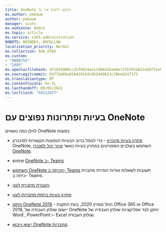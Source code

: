 ```yaml
---
title: OneNote הנושא לתפוס את כל
ms.author: pebaum
author: pebaum
manager: scotv
ms.audience: Admin
ms.topic: article
ms.service: o365-administration
ROBOTS: NOINDEX, NOFOLLOW
localization_priority: Normal
ms.collection: Adm_O365
ms.custom:
- "9000755"
- "2695"
ms.openlocfilehash: d72693900cc2bf0824ae119b8d2ba48e7376765a621eb9f31eb0fe053735f0b0
ms.sourcegitcommit: b5f7da89a650d2915dc652449623c78be6247175
ms.translationtype: MT
ms.contentlocale: he-IL
ms.lasthandoff: 08/05/2021
ms.locfileid: "54112877"
---
```

# <a name="common-issues-and-resolutions-with-onenote"></a>בעיות ופתרונות נפוצים עם OneNote

להלן כמה נושאים OneNote נפוצות:

- [פתרון בעיות סינכרון](https://support.office.com/article/299495ef-66d1-448f-90c1-b785a6968d45) - כדי לטפל ברוב הבעיות הנפוצות הקשורות לסינכרון OneNote, השתמש בשלבים המפורטים בפתרון בעיות כאשר [אינך יכול לסנכרן OneNote](https://support.office.com/article/Fix-issues-when-you-can-t-sync-OneNote-299495ef-66d1-448f-90c1-b785a6968d45).

- שימוש [OneNote ב- Teams](https://support.microsoft.com/office/0ec78cc3-ba3b-4279-a88e-aa40af9865c2) 

- [השתמש OneNote הכיתה ב- Teams](https://support.office.com/article/bd77f11f-27cd-4d41-bfbd-2b11799f1440) תשובות לשאלות אודות הגדרת מחברת כיתה ב- Teams.

- [העברת מחברת לענן](https://support.office.com/article/d5c28b91-7b9c-45be-8f0c-529bdbba019a).

- [פתרון בעיות בהזזת מחברות לענן](https://support.office.com/article/70528107-11dc-4f3f-b695-b150059dfd78).

- [התקן OneNote 2016](https://support.office.com/article/c08068d8-b517-4464-9ff2-132cb9c45c08) - החל ממרץ 2020, בעת התקנת Office 365 או Office 2019, יישום שולחן העבודה של OneNote יותקן לצד אפליקציות שולחן העבודה של Word , PowerPoint ו- Excel שולחן העבודה.

- [ייצוא וייבוא OneNote מחברות](https://support.office.com/article/a4b60da5-8f33-464e-b1ba-b95ce540f309).
